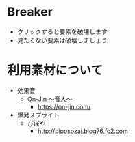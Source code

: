 # Breaker

- クリックすると要素を破壊します
- 見たくない要素は破壊しましょう

# 利用素材について

- 効果音
  - On-Jin ～音人～
    - https://on-jin.com/
- 爆発スプライト
  - ぴぽや
    - http://piposozai.blog76.fc2.com
